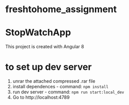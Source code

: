 # freshtohome_assignment

# StopWatchApp
This project is created with Angular 8

# to set up dev server
1. unrar the attached compressed .rar file
2. install dependences - command: `npm install`
3. run dev server - command: `npm run start:local_dev`
4. Go to http://localhost:4789 
